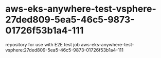 # aws-eks-anywhere-test-vsphere-27ded809-5ea5-46c5-9873-01726f53b1a4-111
repository for use with E2E test job aws-eks-anywhere-test-vsphere:27ded809-5ea5-46c5-9873-01726f53b1a4-111
